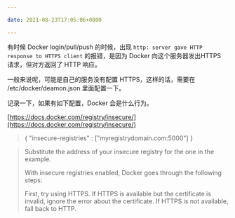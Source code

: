 ```yaml
---

date: 2021-08-23T17:05:06+0800

---
```


有时候 Docker login/pull/push 的时候，出现 `http: server gave HTTP response to HTTPS client` 的报错，是因为 Docker 向这个服务器发出HTTPS 请求，但对方返回了 HTTP 响应。

一般来说呢，可能是自己的服务没有配置 HTTPS，这样的话，需要在 /etc/docker/deamon.json 里面配置一下。

记录一下，如果有如下配置，Docker 会是什么行为。

[https://docs.docker.com/registry/insecure/](https://docs.docker.com/registry/insecure/)

>   {
>     "insecure-registries" : ["myregistrydomain.com:5000"]
>   }

> Substitute the address of your insecure registry for the one in the example.
>
> With insecure registries enabled, Docker goes through the following steps:
>
> First, try using HTTPS.
> If HTTPS is available but the certificate is invalid, ignore the error about the certificate.
> If HTTPS is not available, fall back to HTTP.
